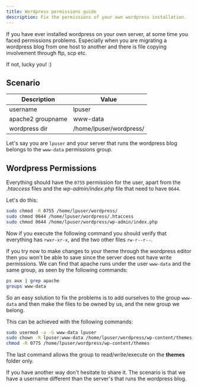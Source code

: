 ```yaml
---
title: Wordpress permissions guide
description: Fix the permissions of your own wordpress installation.
---
```



If you have ever installed wordpress on your own server, at some time you faced permissions problems. Especially when you are migrating a wordpress blog from one host to another and there is file copying involvement through ftp, scp etc.

If not, lucky you! :)

## Scenario

| Description | Value |
|-------------|------|
| username | lpuser |
| apache2 groupname | www-data |
| wordpress dir | /home/lpuser/wordpress/ |

Let's say you are ```lpuser``` and your server that runs the wordpress blog belongs to the ```www-data``` permissions group.

## Wordpress Permissions

Everything should have the ```0755``` permission for the user, apart from the *.htaccess* files and the *wp-admin/index.php* file that need to have ```0644```.

Let's do this:

```bash
sudo chmod -R 0755 /home/lpuser/wordpress/
sudo chmod 0644 /home/lpuser/wordpress/.htaccess
sudo chmod 0644 /home/lpuser/wordpress/wp-admin/index.php
```

Now if you execute the following command you should verify that everything has ```rwxr-xr-x```, and the two other files ```rw-r--r--```.

If you try now to make changes to your theme through the wordpress editor then you won't be able to save since the server does not have write permissions.
We can find that apache runs under the user ```www-data``` and the same group, as seen by the following commands:

```bash
ps aux | grep apache
groups www-data
```

So an easy solution to fix the problems is to add ourselves to the group ```www-data``` and then make the files to be owned by us, and the new group we belong.

This can be achieved with the following commands:

```bash
sudo usermod -a -G www-data lpuser
sudo chown -R lpuser:www-data /home/lpuser/wordpress/wp-content/themes
chmod -R 0775 /home/lpuser/wordpress/wp-content/themes
```

The last command allows the group to read/write/execute on the **themes** folder only.

If you have another way don't hesitate to share it. The scenario is that we have a username different than the server's that runs the wordpress blog.
